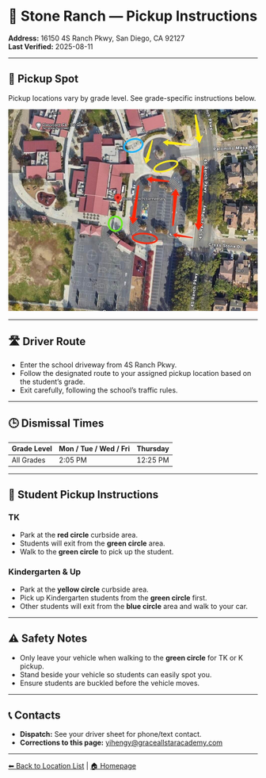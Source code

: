# 🚌 Stone Ranch — Pickup Instructions

**Address:** 16150 4S Ranch Pkwy, San Diego, CA 92127  
**Last Verified:** 2025-08-11

---

## 📍 Pickup Spot
Pickup locations vary by grade level. See grade-specific instructions below.  

![Stone Ranch Map](Stone_Ranch.jpg)

---

## 🛣️ Driver Route
- Enter the school driveway from 4S Ranch Pkwy.  
- Follow the designated route to your assigned pickup location based on the student’s grade.  
- Exit carefully, following the school’s traffic rules.

---

## 🕒 Dismissal Times

| Grade Level | Mon / Tue / Wed / Fri | Thursday |
|-------------|-----------------------|----------|
| All Grades  | 2:05 PM               | 12:25 PM |

---

## 🧾 Student Pickup Instructions

### **TK**
- Park at the **red circle** curbside area.  
- Students will exit from the **green circle** area.  
- Walk to the **green circle** to pick up the student.

### **Kindergarten & Up**
- Park at the **yellow circle** curbside area.  
- Pick up Kindergarten students from the **green circle** first.  
- Other students will exit from the **blue circle** area and walk to your car.

---

## ⚠ Safety Notes
- Only leave your vehicle when walking to the **green circle** for TK or K pickup.  
- Stand beside your vehicle so students can easily spot you.  
- Ensure students are buckled before the vehicle moves.

---

## 📞 Contacts
- **Dispatch:** See your driver sheet for phone/text contact.  
- **Corrections to this page:** [yihengy@graceallstaracademy.com](mailto:yihengy@graceallstaracademy.com)

---

[⬅ Back to Location List](../Location_detail.md) | [🏠 Homepage](../README.md)
